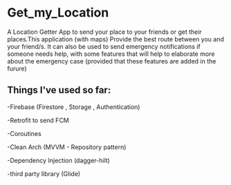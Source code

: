 # Get_my_Location
A Location Getter App to send your place to your friends or get their places.This application (with maps) Provide the best route between you and your friend/s.
It can also be used to send emergency notifications if someone needs help, with some features that will help to elaborate more about the emergency case (provided that these features are added in the furure)
## Things I've used so far:

-Firebase (Firestore , Storage , Authentication)

-Retrofit to send FCM

-Coroutines

-Clean Arch (MVVM - Repository pattern)

-Dependency Injection (dagger-hilt)

-third party library (Glide)
